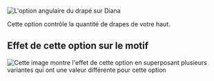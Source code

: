 ![L'option angulaire du drapé sur Diana](./drapeangle.svg)

Cette option contrôle la quantité de drapes de votre haut.

## Effet de cette option sur le motif

![Cette image montre l'effet de cette option en superposant plusieurs variantes qui ont une valeur différente pour cette option](diana_drapeangle_sample.svg "Effet de cette option sur le motif")
